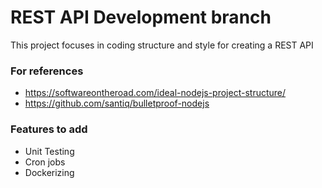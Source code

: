 # REST API Development branch

This project focuses in coding structure and style for creating a REST API

### For references
* https://softwareontheroad.com/ideal-nodejs-project-structure/
* https://github.com/santiq/bulletproof-nodejs

### Features to add
* Unit Testing
* Cron jobs
* Dockerizing